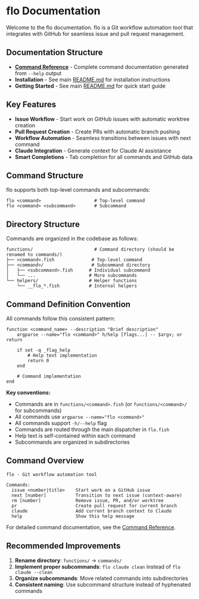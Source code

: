 # flo Documentation

Welcome to the flo documentation. flo is a Git workflow automation tool that integrates with GitHub for seamless issue and pull request management.

## Documentation Structure

- **[Command Reference](reference/)** - Complete command documentation generated from `--help` output
- **Installation** - See main [README.md](../README.md) for installation instructions
- **Getting Started** - See main [README.md](../README.md) for quick start guide

## Key Features

- **Issue Workflow** - Start work on GitHub issues with automatic worktree creation
- **Pull Request Creation** - Create PRs with automatic branch pushing
- **Workflow Automation** - Seamless transitions between issues with next command
- **Claude Integration** - Generate context for Claude AI assistance
- **Smart Completions** - Tab completion for all commands and GitHub data

## Command Structure

flo supports both top-level commands and subcommands:

```
flo <command>                    # Top-level command
flo <command> <subcommand>       # Subcommand
```

## Directory Structure

Commands are organized in the codebase as follows:

```
functions/                       # Command directory (should be renamed to commands/)
├── <command>.fish              # Top-level command
├── <command>/                  # Subcommand directory
│   ├── <subcommand>.fish      # Individual subcommand
│   └── ...                    # More subcommands
└── helpers/                   # Helper functions
    └── __flo_*.fish           # Internal helpers
```

## Command Definition Convention

All commands follow this consistent pattern:

```fish
function <command_name> --description "Brief description"
    argparse --name="flo <command>" h/help [flags...] -- $argv; or return
    
    if set -q _flag_help
        # Help text implementation
        return 0
    end
    
    # Command implementation
end
```

**Key conventions:**
- Commands are in `functions/<command>.fish` (or `functions/<command>/` for subcommands)
- All commands use `argparse --name="flo <command>"`
- All commands support `-h/--help` flag
- Commands are routed through the main dispatcher in `flo.fish`
- Help text is self-contained within each command
- Subcommands are organized in subdirectories

## Command Overview

```
flo - Git workflow automation tool

Commands:
  issue <number|title>    Start work on a GitHub issue
  next [number]           Transition to next issue (context-aware)
  rm [number]             Remove issue, PR, and/or worktree
  pr                      Create pull request for current branch
  claude                  Add current branch context to Claude
  help                    Show this help message
```

For detailed command documentation, see the [Command Reference](reference/).

## Recommended Improvements

1. **Rename directory**: `functions/` → `commands/`
2. **Implement proper subcommands**: `flo claude clean` instead of `flo claude --clean`
3. **Organize subcommands**: Move related commands into subdirectories
4. **Consistent naming**: Use subcommand structure instead of hyphenated commands

